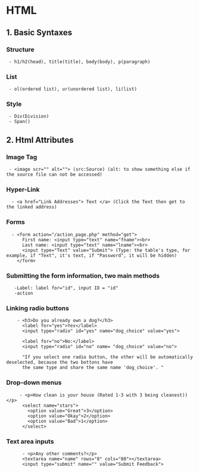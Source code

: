 # HTML
## 1. Basic Syntaxes
### Structure
     - h1/h2(head), title(title), body(body), p(paragraph)
### List
     - ol(ordered list), ur(unordered list), li(list)
### Style
     - Div(Division)
     - Span()
## 2. Html Attributes
### Image Tag
     - <image scr="" alt=""> (src:Source) (alt: to show something else if the source file can not be accessed)
### Hyper-Link
      - <a href="Link Addresses"> Text </a> (Click the Text then get to the linked address)
### Forms
      - <form action="/action_page.php" method="get">
          First name: <input type="text" name="fname"><br>
          Last name: <input type="text" name="lname"><br>
          <input type="Text" value="Submit"> (Type: the table's type, for example, if "Text", it's text, if "Password", it will be hidden)
        </form>
### Submitting the form information, two main methods
       -Label: label for="id", input ID = "id"
       -action
### Linking radio buttons
        - <h3>Do you already own a dog?</h3>
          <label for="yes">Yes</label>
          <input type="radio" id="yes" name="dog_choice" value="yes">
          
          <label for="no">No:</label>
          <input type="radio" id="no" name= "dog_choice" value="no">
          
          "If you select one radio button, the other will be automatically deselected, because the two bottons have 
          the same type and share the same name 'dog_choice'. "
### Drop-down menus
         - <p>How clean is your house (Rated 1-3 with 3 being cleanest))</p>
          <select name="stars">
            <option value="Great">3</option>
            <option value="Okay">2</option>
            <option value="Bad">1</option>
          </select>
### Text area inputs
          - <p>Any other comments?</p>
          <textarea name="name" rows="8" cols="80"></textarea>
          <input type="submit" name="" value="Submit Feedback">
